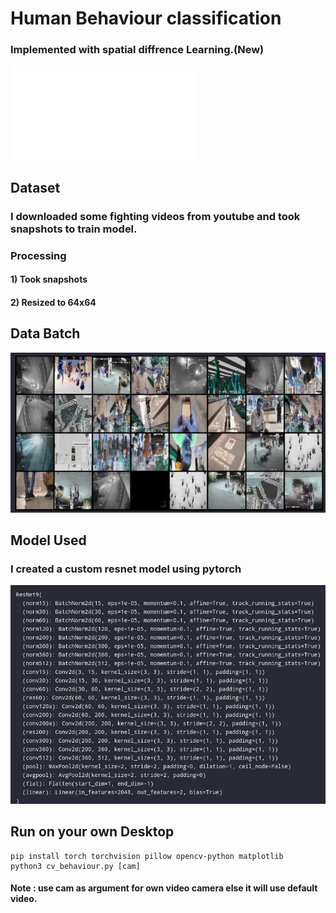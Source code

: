 # Human Behaviour classification
### Implemented with spatial diffrence Learning.(New)
![Paper](1701.01546.pdf)
## Dataset
### I downloaded some fighting videos from youtube and took snapshots to train model.
### Processing
#### 1) Took snapshots
#### 2) Resized to 64x64
## Data Batch
![Data](images/batch.png)
## Model Used
### I created a custom resnet model using pytorch
![Model](images/model.png)
## Run on your own Desktop
```
pip install torch torchvision pillow opencv-python matplotlib
python3 cv_behaviour.py [cam]
```
#### Note : use cam as argument for own video camera else it will use default video.